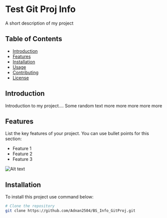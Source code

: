 # Test Git Proj Info

A short description of my project

## Table of Contents

- [Introduction](#introduction)
- [Features](#features)
- [Installation](#installation)
- [Usage](#usage)
- [Contributing](#contributing)
- [License](#license)

## Introduction

Introduction to my project....
Some random text
more
more
more
more
more

## Features

List the key features of your project. You can use bullet points for this section:

- Feature 1
- Feature 2
- Feature 3

![Alt text](https://upload.wikimedia.org/wikipedia/commons/thumb/f/f8/License_icon-mit-88x31-2.svg/1280px-License_icon-mit-88x31-2.svg.png)

## Installation

To install this project use command below:

```bash
# Clone the repository
git clone https://github.com/Adnan2504/BS_Info_GitProj.git
